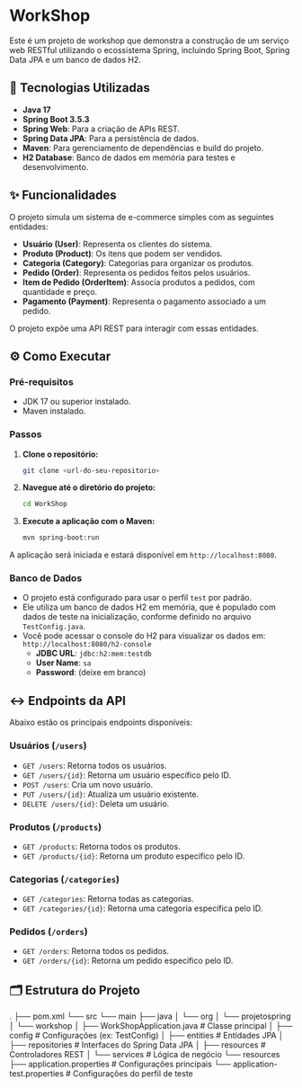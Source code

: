 # WorkShop

Este é um projeto de workshop que demonstra a construção de um serviço web RESTful utilizando o ecossistema Spring, incluindo Spring Boot, Spring Data JPA e um banco de dados H2.

## 🚀 Tecnologias Utilizadas

* **Java 17**
* **Spring Boot 3.5.3**
* **Spring Web**: Para a criação de APIs REST.
* **Spring Data JPA**: Para a persistência de dados.
* **Maven**: Para gerenciamento de dependências e build do projeto.
* **H2 Database**: Banco de dados em memória para testes e desenvolvimento.

## ✨ Funcionalidades

O projeto simula um sistema de e-commerce simples com as seguintes entidades:

* **Usuário (User)**: Representa os clientes do sistema.
* **Produto (Product)**: Os itens que podem ser vendidos.
* **Categoria (Category)**: Categorias para organizar os produtos.
* **Pedido (Order)**: Representa os pedidos feitos pelos usuários.
* **Item de Pedido (OrderItem)**: Associa produtos a pedidos, com quantidade e preço.
* **Pagamento (Payment)**: Representa o pagamento associado a um pedido.

O projeto expõe uma API REST para interagir com essas entidades.

## ⚙️ Como Executar

### Pré-requisitos

* JDK 17 ou superior instalado.
* Maven instalado.

### Passos

1.  **Clone o repositório:**
    ```bash
    git clone <url-do-seu-repositorio>
    ```

2.  **Navegue até o diretório do projeto:**
    ```bash
    cd WorkShop
    ```

3.  **Execute a aplicação com o Maven:**
    ```bash
    mvn spring-boot:run
    ```

A aplicação será iniciada e estará disponível em `http://localhost:8080`.

### Banco de Dados

* O projeto está configurado para usar o perfil `test` por padrão.
* Ele utiliza um banco de dados H2 em memória, que é populado com dados de teste na inicialização, conforme definido no arquivo `TestConfig.java`.
* Você pode acessar o console do H2 para visualizar os dados em: `http://localhost:8080/h2-console`
    * **JDBC URL**: `jdbc:h2:mem:testdb`
    * **User Name**: `sa`
    * **Password**: (deixe em branco)

## ↔️ Endpoints da API

Abaixo estão os principais endpoints disponíveis:

### Usuários (`/users`)

* `GET /users`: Retorna todos os usuários.
* `GET /users/{id}`: Retorna um usuário específico pelo ID.
* `POST /users`: Cria um novo usuário.
* `PUT /users/{id}`: Atualiza um usuário existente.
* `DELETE /users/{id}`: Deleta um usuário.

### Produtos (`/products`)

* `GET /products`: Retorna todos os produtos.
* `GET /products/{id}`: Retorna um produto específico pelo ID.

### Categorias (`/categories`)

* `GET /categories`: Retorna todas as categorias.
* `GET /categories/{id}`: Retorna uma categoria específica pelo ID.

### Pedidos (`/orders`)

* `GET /orders`: Retorna todos os pedidos.
* `GET /orders/{id}`: Retorna um pedido específico pelo ID.

## 🗂️ Estrutura do Projeto

.
├── pom.xml
└── src
└── main
├── java
│   └── org
│       └── projetospring
│           └── workshop
│               ├── WorkShopApplication.java  # Classe principal
│               ├── config                  # Configurações (ex: TestConfig)
│               ├── entities                # Entidades JPA
│               ├── repositories            # Interfaces do Spring Data JPA
│               ├── resources               # Controladores REST
│               └── services                # Lógica de negócio
└── resources
├── application.properties      # Configurações principais
└── application-test.properties # Configurações do perfil de teste

